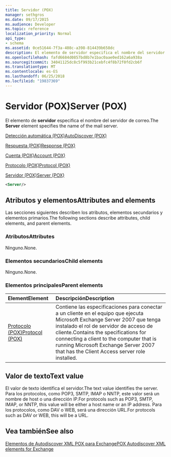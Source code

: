 ```yaml
---
title: Servidor (POX)
manager: sethgros
ms.date: 09/17/2015
ms.audience: Developer
ms.topic: reference
localization_priority: Normal
api_type:
- schema
ms.assetid: 0ce51644-7f3a-408c-a398-814439b658dc
description: El elemento de servidor especifica el nombre del servidor de correo.
ms.openlocfilehash: fafd6684d0857bd8b7e1bac0aae0ed162a6a938a
ms.sourcegitcommit: 34041125dc8c5f993b21cebfc4f8b72f0fd2cb6f
ms.translationtype: MT
ms.contentlocale: es-ES
ms.lasthandoff: 06/25/2018
ms.locfileid: "19837369"
---
```

# <a name="server-pox"></a><span data-ttu-id="04331-103">Servidor (POX)</span><span class="sxs-lookup"><span data-stu-id="04331-103">Server (POX)</span></span>

<span data-ttu-id="04331-104">El elemento de **servidor** especifica el nombre del servidor de correo.</span><span class="sxs-lookup"><span data-stu-id="04331-104">The **Server** element specifies the name of the mail server.</span></span> 
  
[<span data-ttu-id="04331-105">Detección automática (POX)</span><span class="sxs-lookup"><span data-stu-id="04331-105">AutoDiscover (POX)</span></span>](autodiscover-pox.md)
  
[<span data-ttu-id="04331-106">Respuesta (POX)</span><span class="sxs-lookup"><span data-stu-id="04331-106">Response (POX)</span></span>](response-pox.md)
  
[<span data-ttu-id="04331-107">Cuenta (POX)</span><span class="sxs-lookup"><span data-stu-id="04331-107">Account (POX)</span></span>](account-pox.md)
  
[<span data-ttu-id="04331-108">Protocolo (POX)</span><span class="sxs-lookup"><span data-stu-id="04331-108">Protocol (POX)</span></span>](protocol-pox.md)
  
[<span data-ttu-id="04331-109">Servidor (POX)</span><span class="sxs-lookup"><span data-stu-id="04331-109">Server (POX)</span></span>](server-pox.md)
  
```xml
<Server/>
```

## <a name="attributes-and-elements"></a><span data-ttu-id="04331-110">Atributos y elementos</span><span class="sxs-lookup"><span data-stu-id="04331-110">Attributes and elements</span></span>

<span data-ttu-id="04331-111">Las secciones siguientes describen los atributos, elementos secundarios y elementos primarios.</span><span class="sxs-lookup"><span data-stu-id="04331-111">The following sections describe attributes, child elements, and parent elements.</span></span>
  
### <a name="attributes"></a><span data-ttu-id="04331-112">Atributos</span><span class="sxs-lookup"><span data-stu-id="04331-112">Attributes</span></span>

<span data-ttu-id="04331-113">Ninguno.</span><span class="sxs-lookup"><span data-stu-id="04331-113">None.</span></span>
  
### <a name="child-elements"></a><span data-ttu-id="04331-114">Elementos secundarios</span><span class="sxs-lookup"><span data-stu-id="04331-114">Child elements</span></span>

<span data-ttu-id="04331-115">Ninguno.</span><span class="sxs-lookup"><span data-stu-id="04331-115">None.</span></span>
  
### <a name="parent-elements"></a><span data-ttu-id="04331-116">Elementos principales</span><span class="sxs-lookup"><span data-stu-id="04331-116">Parent elements</span></span>

|<span data-ttu-id="04331-117">**Element**</span><span class="sxs-lookup"><span data-stu-id="04331-117">**Element**</span></span>|<span data-ttu-id="04331-118">**Descripción**</span><span class="sxs-lookup"><span data-stu-id="04331-118">**Description**</span></span>|
|:-----|:-----|
|[<span data-ttu-id="04331-119">Protocolo (POX)</span><span class="sxs-lookup"><span data-stu-id="04331-119">Protocol (POX)</span></span>](protocol-pox.md) <br/> |<span data-ttu-id="04331-120">Contiene las especificaciones para conectar a un cliente en el equipo que ejecuta Microsoft Exchange Server 2007 que tenga instalado el rol de servidor de acceso de cliente.</span><span class="sxs-lookup"><span data-stu-id="04331-120">Contains the specifications for connecting a client to the computer that is running Microsoft Exchange Server 2007 that has the Client Access server role installed.</span></span>  <br/> |
   
## <a name="text-value"></a><span data-ttu-id="04331-121">Valor de texto</span><span class="sxs-lookup"><span data-stu-id="04331-121">Text value</span></span>

<span data-ttu-id="04331-122">El valor de texto identifica el servidor.</span><span class="sxs-lookup"><span data-stu-id="04331-122">The text value identifies the server.</span></span> <span data-ttu-id="04331-123">Para los protocolos, como POP3, SMTP, IMAP o NNTP, este valor será un nombre de host o una dirección IP.</span><span class="sxs-lookup"><span data-stu-id="04331-123">For protocols such as POP3, SMTP, IMAP, or NNTP, this value will be either a host name or an IP address.</span></span> <span data-ttu-id="04331-124">Para los protocolos, como DAV o WEB, será una dirección URL.</span><span class="sxs-lookup"><span data-stu-id="04331-124">For protocols such as DAV or WEB, this will be a URL.</span></span>
  
## <a name="see-also"></a><span data-ttu-id="04331-125">Vea también</span><span class="sxs-lookup"><span data-stu-id="04331-125">See also</span></span>



[<span data-ttu-id="04331-126">Elementos de Autodiscover XML POX para Exchange</span><span class="sxs-lookup"><span data-stu-id="04331-126">POX Autodiscover XML elements for Exchange</span></span>](pox-autodiscover-xml-elements-for-exchange.md)

